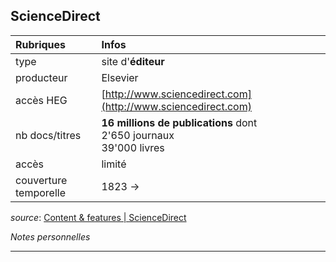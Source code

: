 ## ScienceDirect

| Rubriques | Infos |
| :-------- | :---- |
| type | site d'**éditeur** |
| producteur | Elsevier |
| accès HEG | [http://www.sciencedirect.com](http://www.sciencedirect.com) |
| nb docs/titres | **16 millions de publications** dont <br/>2'650 journaux <br/> 39'000 livres |
| accès | limité |
| couverture temporelle | 1823 -> |

*source*: [Content & features | ScienceDirect](https://www.elsevier.com/solutions/sciencedirect/content)   


*Notes personnelles*

---
